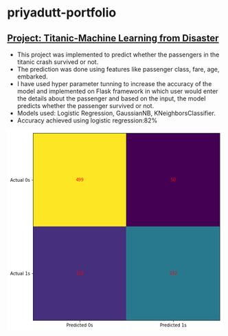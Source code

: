 # priyadutt-portfolio

## [**Project: Titanic-Machine Learning from Disaster**](https://github.com/bhatt-priyadutt/Titanic)

* This project was implemented to predict whether the passengers in the titanic crash survived or not. 
* The prediction was done using features like passenger class, fare, age, embarked.
* I have used hyper parameter tunning to increase the accuracy of the model and implemented on Flask framework in which user would enter the details about the passenger and based on the input, the model predicts whether the passenger survived or not.
* Models used: Logistic Regression, GaussianNB, KNeighborsClassifier.
* Accuracy achieved using logistic regression:82%

![](https://github.com/bhatt-priyadutt/priyadutt-portfolio/blob/main/images/titanic_confusion_matrix.png)
